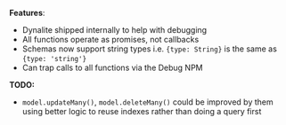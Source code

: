**Features**:

* Dynalite shipped internally to help with debugging
* All functions operate as promises, not callbacks
* Schemas now support string types i.e. `{type: String}` is the same as `{type: 'string'}`
* Can trap calls to all functions via the Debug NPM


**TODO:**

* `model.updateMany()`, `model.deleteMany()` could be improved by them using better logic to reuse indexes rather than doing a query first
